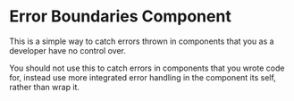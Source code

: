 # Error Boundaries Component

This is a simple way to catch errors thrown in components that you as a developer have no control over.

You should not use this to catch errors in components that you wrote code  for, instead use more integrated error handling in the component its self, rather than wrap it.